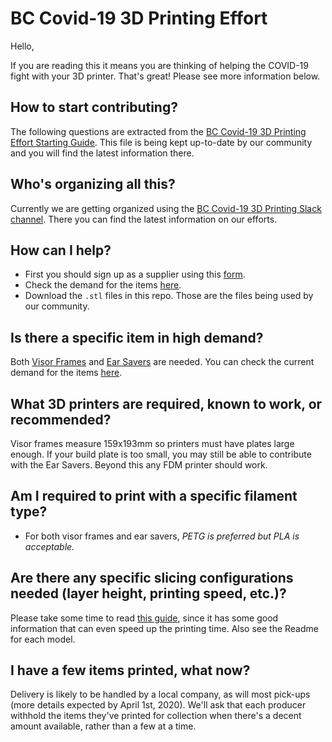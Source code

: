 # BC Covid-19 3D Printing Effort #

Hello,

If you are reading this it means you are thinking of helping the COVID-19 fight with your 3D printer. That's great! Please see more information below.

## How to start contributing? ##

The following questions are extracted from the [BC Covid-19 3D Printing Effort Starting Guide](https://docs.google.com/document/d/1Ttu-DrwoGttRoviB6C2idflY3-9sC5mBmkxYlhFMHls/edit?usp=sharing). This file is being kept up-to-date by our community and you will find the latest information there.

## Who's organizing all this? ##

Currently we are getting organized using the [BC Covid-19 3D Printing Slack channel](https://join.slack.com/t/bccovid-19/shared_invite/zt-cz01ettu-XZs6dWzob92pDKfFyCusag). There you can find the latest information on our efforts.

## How can I help? ##

- First you should sign up as a supplier using this [form](https://sites.google.com/view/gvrd-face-shield-printers/home/headset-printers).
- Check the demand for the items [here](https://sites.google.com/view/gvrd-face-shield-printers/home/total-supply-and-demand?authuser=0).
- Download the `.stl` files in this repo. Those are the files being used by our community.

## Is there a specific item in high demand? ##

Both [Visor Frames](https://github.com/bccovid-19/printfiles/tree/master/3DV%20Visor%20Frame) and [Ear Savers](https://github.com/bccovid-19/printfiles/tree/master/Ear%20Saver) are needed. You can check the current demand for the items [here](https://sites.google.com/view/gvrd-face-shield-printers/home/total-supply-and-demand?authuser=0).

## What 3D printers are required, known to work, or recommended? ##

Visor frames measure 159x193mm so printers must have plates large enough. If your build plate is too small, you may still be able to contribute with the Ear Savers. Beyond this any FDM printer should work.

## Am I required to print with a specific filament type? ##

- For both visor frames and ear savers, *PETG is preferred but PLA is acceptable.*

## Are there any specific slicing configurations needed (layer height, printing speed, etc.)? ##

Please take some time to read [this guide](https://3dverkstan.se/protective-visor/protective-visor-print-guide/), since it has some good information that can even speed up the printing time. Also see the Readme for each model.

## I have a few items printed, what now? ##

Delivery is likely to be handled by a local company, as will most pick-ups (more details expected by April 1st, 2020). We'll ask that each producer withhold the items they've printed for collection when there's a decent amount available, rather than a few at a time.

